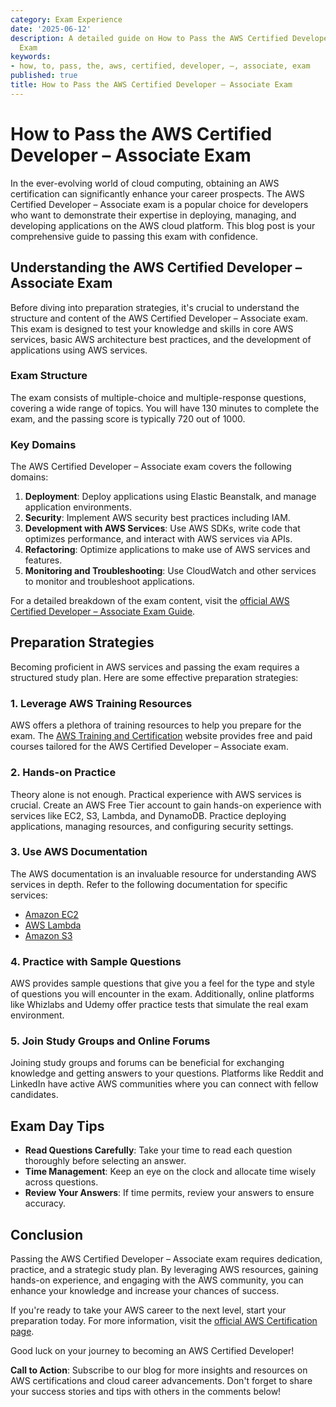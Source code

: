 ```yaml
---
category: Exam Experience
date: '2025-06-12'
description: A detailed guide on How to Pass the AWS Certified Developer – Associate
  Exam
keywords:
- how, to, pass, the, aws, certified, developer, –, associate, exam
published: true
title: How to Pass the AWS Certified Developer – Associate Exam
---
```


# How to Pass the AWS Certified Developer – Associate Exam

In the ever-evolving world of cloud computing, obtaining an AWS certification can significantly enhance your career prospects. The AWS Certified Developer – Associate exam is a popular choice for developers who want to demonstrate their expertise in deploying, managing, and developing applications on the AWS cloud platform. This blog post is your comprehensive guide to passing this exam with confidence.

## Understanding the AWS Certified Developer – Associate Exam

Before diving into preparation strategies, it's crucial to understand the structure and content of the AWS Certified Developer – Associate exam. This exam is designed to test your knowledge and skills in core AWS services, basic AWS architecture best practices, and the development of applications using AWS services.

### Exam Structure

The exam consists of multiple-choice and multiple-response questions, covering a wide range of topics. You will have 130 minutes to complete the exam, and the passing score is typically 720 out of 1000.

### Key Domains

The AWS Certified Developer – Associate exam covers the following domains:

1. **Deployment**: Deploy applications using Elastic Beanstalk, and manage application environments.
2. **Security**: Implement AWS security best practices including IAM.
3. **Development with AWS Services**: Use AWS SDKs, write code that optimizes performance, and interact with AWS services via APIs.
4. **Refactoring**: Optimize applications to make use of AWS services and features.
5. **Monitoring and Troubleshooting**: Use CloudWatch and other services to monitor and troubleshoot applications.

For a detailed breakdown of the exam content, visit the [official AWS Certified Developer – Associate Exam Guide](https://aws.amazon.com/certification/certified-developer-associate/).

## Preparation Strategies

Becoming proficient in AWS services and passing the exam requires a structured study plan. Here are some effective preparation strategies:

### 1. Leverage AWS Training Resources

AWS offers a plethora of training resources to help you prepare for the exam. The [AWS Training and Certification](https://aws.amazon.com/training/) website provides free and paid courses tailored for the AWS Certified Developer – Associate exam.

### 2. Hands-on Practice

Theory alone is not enough. Practical experience with AWS services is crucial. Create an AWS Free Tier account to gain hands-on experience with services like EC2, S3, Lambda, and DynamoDB. Practice deploying applications, managing resources, and configuring security settings.

### 3. Use AWS Documentation

The AWS documentation is an invaluable resource for understanding AWS services in depth. Refer to the following documentation for specific services:

- [Amazon EC2](https://docs.aws.amazon.com/ec2/index.html)
- [AWS Lambda](https://docs.aws.amazon.com/lambda/index.html)
- [Amazon S3](https://docs.aws.amazon.com/s3/index.html)

### 4. Practice with Sample Questions

AWS provides sample questions that give you a feel for the type and style of questions you will encounter in the exam. Additionally, online platforms like Whizlabs and Udemy offer practice tests that simulate the real exam environment.

### 5. Join Study Groups and Online Forums

Joining study groups and forums can be beneficial for exchanging knowledge and getting answers to your questions. Platforms like Reddit and LinkedIn have active AWS communities where you can connect with fellow candidates.

## Exam Day Tips

- **Read Questions Carefully**: Take your time to read each question thoroughly before selecting an answer.
- **Time Management**: Keep an eye on the clock and allocate time wisely across questions.
- **Review Your Answers**: If time permits, review your answers to ensure accuracy.

## Conclusion

Passing the AWS Certified Developer – Associate exam requires dedication, practice, and a strategic study plan. By leveraging AWS resources, gaining hands-on experience, and engaging with the AWS community, you can enhance your knowledge and increase your chances of success.

If you're ready to take your AWS career to the next level, start your preparation today. For more information, visit the [official AWS Certification page](https://aws.amazon.com/certification/).

Good luck on your journey to becoming an AWS Certified Developer!

**Call to Action**: Subscribe to our blog for more insights and resources on AWS certifications and cloud career advancements. Don't forget to share your success stories and tips with others in the comments below!